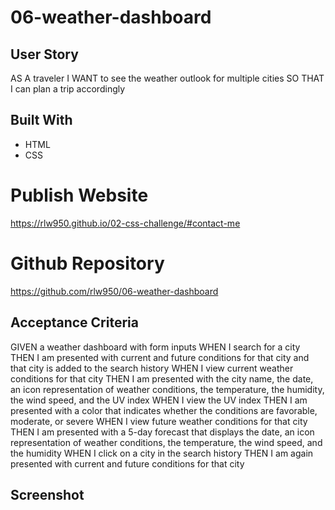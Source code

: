 # 06-weather-dashboard

## User Story
AS A traveler
I WANT to see the weather outlook for multiple cities
SO THAT I can plan a trip accordingly


## Built With
* HTML
* CSS

# Publish Website
https://rlw950.github.io/02-css-challenge/#contact-me

# Github Repository
https://github.com/rlw950/06-weather-dashboard

## Acceptance Criteria
GIVEN a weather dashboard with form inputs
WHEN I search for a city
THEN I am presented with current and future conditions for that city and that city is added to the search history
WHEN I view current weather conditions for that city
THEN I am presented with the city name, the date, an icon representation of weather conditions, the temperature, the humidity, the wind speed, and the UV index
WHEN I view the UV index
THEN I am presented with a color that indicates whether the conditions are favorable, moderate, or severe
WHEN I view future weather conditions for that city
THEN I am presented with a 5-day forecast that displays the date, an icon representation of weather conditions, the temperature, the wind speed, and the humidity
WHEN I click on a city in the search history
THEN I am again presented with current and future conditions for that city

## Screenshot
